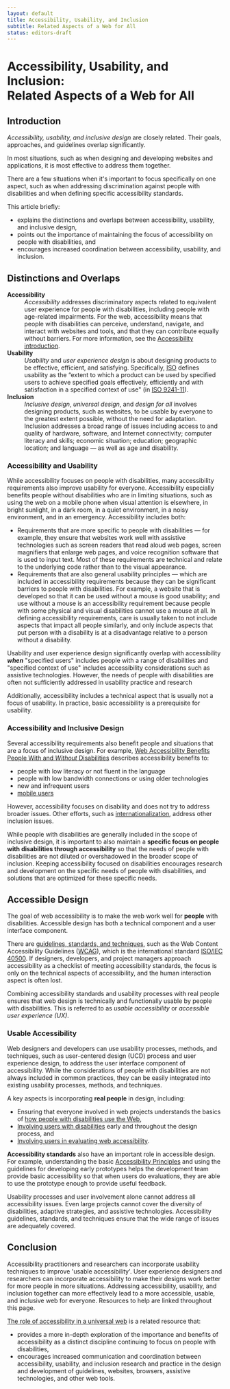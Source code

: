 ```yaml
---
layout: default
title: Accessibility, Usability, and Inclusion
subtitle: Related Aspects of a Web for All
status: editors-draft
---
```


<body>
<h1>Accessibility, Usability, and Inclusion: <br>
  Related Aspects of a Web for All </h1>
<div>
  <h2>Introduction</h2>
  <p><em>Accessibility, usability, and inclusive design</em> are closely related. Their goals, approaches, and guidelines overlap significantly.</p>
  <p>In most situations, such as when designing and developing websites and applications, it is most effective to address them together.</p>
  <p>There are a few situations when it's important to  focus specifically on one aspect, such as when addressing discrimination against people with disabilities and when defining specific accessibility standards.</p>
  <p>This article briefly:</p>
  <ul>
    <li>explains the distinctions and overlaps between accessibility, usability, and inclusive design,</li>
    <li>points out the importance of maintaining the focus of accessibility on people with disabilities, and</li>
    <li> encourages increased coordination between accessibility, usability, and inclusion.</li>
  </ul>
  <h2>Distinctions and Overlaps</h2>
  <dl>
    <dt><strong>Accessibility</strong></dt>
    <dd><em>Accessibility</em> addresses discriminatory aspects   related to equivalent user experience for people with disabilities,   including people with age-related impairments. For the web,   accessibility means that people with disabilities can perceive,   understand, navigate, and interact with websites and tools, and that   they can contribute equally without barriers. For more information, see the <a href="https://www.w3.org/standards/webdesign/accessibility">Accessibility introduction</a>.</dd>
    <dt><strong>Usability</strong></dt>
    <dd><em>Usability</em> and <em>user experience design </em>is about designing products to be   effective, efficient, and satisfying. Specifically, <acronym title="International Organization for Standardization">ISO</acronym> defines usability as the &ldquo;extent to which a product can be used by specified users to achieve specified goals effectively, efficiently and with satisfaction in a specified context of use&quot; (in <a href="http://www.iso.org/iso/catalogue_detail.htm?csnumber=16883">ISO 9241-11</a>).</dd>
    <dt><strong>Inclusion</strong></dt>
    <dd><em>Inclusive design</em>, <em>universal design</em>, and <em>design for all</em> involves designing products, such as websites,  to be usable by everyone to the greatest extent possible, without the need for  adaptation. Inclusion addresses a broad range of issues including access to and  quality of hardware, software, and Internet connectivity; computer literacy and  skills; economic situation; education; geographic location; and language  &mdash; as well as age and disability.</dd>
  </dl>
  <h3>Accessibility and Usability</h3>
  <p>While accessibility focuses on people with disabilities, many accessibility requirements also improve usability for everyone. Accessibility especially benefits people without disabilities who are in limiting situations, such as using the web on a mobile phone when visual attention is elsewhere, in bright sunlight, in a dark room, in a quiet environment, in a noisy environment, and in an emergency. Accessibility includes both:</p>
  <ul>
    <li>Requirements that are more specific to people with disabilities &mdash; for example, they ensure that websites work well with assistive technologies such as screen readers that read aloud web pages, screen magnifiers that enlarge web pages, and voice recognition software that is used to input text. Most of these requirements are technical and relate to the underlying code rather than to the visual appearance.</li>
    <li>Requirements that are also general usability principles &mdash; which are included in accessibility requirements because they can be significant barriers to people with disabilities. For example, a website that is developed so that it can be used without a mouse is good usability; and use without a mouse is an accessibility requirement because people with some physical and visual disabilities cannot use a mouse at all. In defining accessibility requirements, care is usually taken to not include aspects that impact all people  similarly, and only include aspects that put person with a disability is at a disadvantage relative to a person without a disability.</li>
  </ul>
  <p>Usability and user experience design significantly overlap with accessibility <em><strong>when</strong></em> &quot;specified users&quot; includes people with a range of disabilities and &quot;specified context of use&quot; includes accessibility considerations such as assistive technologies. However, the needs of people with disabilities are often not sufficiently addressed in usability practice and research</p>
  <p>Additionally, accessibility includes a technical aspect that is usually not a focus of usability. In practice,  basic accessibility is a prerequisite for usability.</p>
  <h3>Accessibility and Inclusive Design</h3>
  <p>Several accessibility requirements also benefit people and situations that are a focus of inclusive design. For example, <a href="https://www.w3.org/WAI/bcase/soc#groups">Web Accessibility Benefits People With and <em>Without</em> Disabilities</a> describes accessibility benefits to:</p>
  <ul>
    <li>people with low literacy or not fluent in the language</li>
    <li>people with low bandwidth connections or using older technologies</li>
    <li>new and infrequent users</li>
    <li><a href="https://www.w3.org/WAI/mobile/overlap">mobile  users</a></li>
  </ul>
  <p>However, accessibility focuses on disability and does not try to  address broader issues. Other efforts, such as <a href="https://www.w3.org/International/">internationalization</a>, address  other inclusion issues.</p>
  <p>While people with disabilities are generally included in the scope of inclusive design, it is important to also maintain  a <strong>specific focus on people with disabilities through accessibility</strong> so that the needs of people with disabilities are not diluted or overshadowed in the broader scope of inclusion. Keeping accessibility focused on disabilities encourages research and development  on the specific needs of people with disabilities, and solutions that are  optimized for these specific needs.</p>
  <h2 id="inclusive-design">Accessible Design</h2>
  <p>The goal of web accessibility is to make the web work well for <strong>people</strong> with disabilities. Accessible design has both a technical component and a user interface component.</p>
  <p>There are <a href="https://www.w3.org/WAI/guid-tech.html">guidelines, standards, and techniques</a>, such as the Web Content Accessibility Guidelines (<a href="http://www.w3.org/WAI/intro/wcag">WCAG</a>), which is the international standard <a href="https://www.w3.org/blog/2012/10/wcag-20-is-now-also-isoiec-405/">ISO/IEC 40500</a>. If designers, developers, and project managers approach accessibility as a checklist of meeting accessibility standards, the  focus is only on the  technical aspects of accessibility, and the human interaction aspect is often lost.</p>
  <p>Combining accessibility standards and usability processes with real people ensures that web design is   technically and functionally usable by people with disabilities. This is referred to as <em>usable accessibility</em> or <em>accessible user experience (UX)</em>.</p>
  <h3 id="usable-accessibility">Usable Accessibility</h3>
  <p>Web designers and developers can use usability processes, methods, and techniques, such as user-centered design (UCD) process and user experience design, to address the user interface component of accessibility. While the considerations of people with disabilities are not always included in common practices, they can be easily integrated into  existing usability processes, methods, and techniques.</p>
  <p>A key aspects is incorporating <strong>real people</strong> in design, including:</p>
  <ul>
    <li>Ensuring that everyone   involved in web projects  understands the basics of <a href="http://w3c.github.io/WAI/intro/people-use-web">how people with disabilities use the Web</a>,</li>
    <li> <a href="http://w3c.github.io/WAI/users/involving">Involving users with disabilities</a> early and throughout the design process, and </li>
    <li> <a href="https://www.w3.org/WAI/eval/users.html">Involving users in evaluating web accessibility</a>.</li>
  </ul>
  <p id="technical-standards"><strong>Accessibility standards</strong> also have an important role in accessible design. For example, understanding  the basic <a href="https://www.w3.org/WAI/intro/people-use-web/principles">Accessibility Principles</a> and using the guidelines for developing early prototypes helps the development team provide basic accessibility so that when users do evaluations, they are able to use the prototype enough to provide useful feedback.</p>
  <p>Usability processes and user involvement alone   cannot address all accessibility issues. Even large projects cannot cover the   diversity of disabilities, adaptive strategies, and assistive   technologies. Accessibility guidelines, standards, and techniques ensure that the wide range of issues are adequately covered.</p>
  <h2>Conclusion</h2>
  <p>Accessibility practitioners and researchers can incorporate usability  techniques to improve 'usable accessibility'. User experience designers and  researchers can incorporate accessibility to make their designs work better for  more people in more situations. Addressing accessibility, usability, and  inclusion together can more effectively lead to a more accessible, usable, and inclusive web for everyone. Resources to  help are linked throughout this page.</p>
  <p> <a href="http://dspace.mit.edu/handle/1721.1/88013">The role of  accessibility in a universal web</a> is a related resource that:</p>
  <ul>
    <li>provides a more  in-depth exploration of the importance and benefits of accessibility as a  distinct discipline continuing to focus on people with disabilities,</li>
    <li> encourages  increased communication and coordination between accessibility, usability, and  inclusion research and practice&nbsp;in the design and development  of&nbsp;guidelines, websites, browsers, assistive technologies, and other web  tools.</li>
  </ul>
</div>

